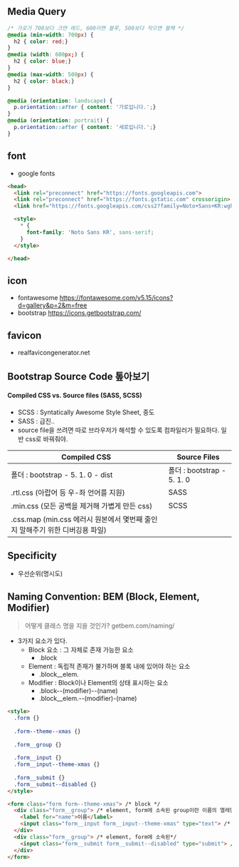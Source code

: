 ## Media Query

```css
/* 가로가 700보다 크면 레드, 600이면 블루, 500보다 작으면 블랙 */
@media (min-width: 700px) {
  h2 { color: red;}
}
@media (width: 600px;) {
  h2 { color: blue;}
}
@media (max-width: 500px) {
  h2 { color: black;}
}

@media (orientation: landscape) {
  p.orientation::after { content: '가로입니다.';}
}
@media (orientation: portrait) {
  p.orientation::after { content: '세로입니다.';}
}
```



## font

- google fonts

```html
<head>
  <link rel="preconnect" href="https://fonts.googleapis.com">
  <link rel="preconnect" href="https://fonts.gstatic.com" crossorigin>
  <link href="https://fonts.googleapis.com/css2?family=Noto+Sans+KR:wght@100&display=swap" rel="stylesheet">

  <style>
    * {
      font-family: 'Noto Sans KR', sans-serif;
    }
  </style>

</head>
```



## icon

- fontawesome https://fontawesome.com/v5.15/icons?d=gallery&p=2&m=free
- bootstrap https://icons.getbootstrap.com/



## favicon

- realfavicongenerator.net



## Bootstrap Source Code 톺아보기

#### **Compiled CSS vs. Source files (SASS, SCSS)**

- SCSS : Syntatically Awesome Style Sheet, 중도
- SASS : 급진..
- source file을 쓰려면 따로 브라우저가 해석할 수 있도록 컴파일러가 필요하다. 일반 css로 바꿔줘야.

| Compiled CSS                                                 | Source Files               |
| ------------------------------------------------------------ | -------------------------- |
| 폴더 : bootstrap - 5. 1. 0 - dist                            | 폴더 : bootstrap - 5. 1. 0 |
| .rtl.css  (아랍어 등 우-좌 언어를 지원)                      | SASS                       |
| .min.css (모든 공백을 제거해 가볍게 만든 css)                | SCSS                       |
| .css.map (min.css 에러시 원본에서 몇번째 줄인지 말해주기 위한 디버깅용 파일) |                            |



## Specificity

- 우선순위(명시도)



## Naming Convention: BEM (Block, Element, Modifier)

> 어떻게 클래스 명을 지을 것인가? getbem.com/naming/ 

- 3가지 요소가 있다.
  - Block 요소 : 그 자체로 존재 가능한 요소
    - .block
  - Element : 독립적 존재가 불가하며 블록 내에 있어야 하는 요소
    - .block__elem.
  - Modifier : Block이나 Element의 상태 표시하는 요소
    - .block--(modifier)--(name)
    - .block__elem.--(modifier)-(name)

```html
<style>
  .form {}
  
  .form--theme--xmas {}
  
  .form__group {}
  
  .form__input {}
  .form__input--theme-xmas {}
  
  .form__submit {}
  .form__submit--disabled {}
</style>

<form class="form form--theme-xmas"> /* block */
  <div class="form__group"> /* element, form에 소속된 group이란 이름의 엘레먼트 */
    <label for="name">이름</label> 
    <input class="form__input form__input--theme-xmas" type="text"> /* element, form에 소속된*/
  </div>
  <div class="form__group"> /* element, form에 소속된*/
    <input class="form__submit form__submit--disabled" type="submit"> /* element, form에 소속된*/
  </div>
</form>
```
